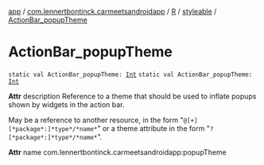 [app](../../../index.md) / [com.lennertbontinck.carmeetsandroidapp](../../index.md) / [R](../index.md) / [styleable](index.md) / [ActionBar_popupTheme](./-action-bar_popup-theme.md)

# ActionBar_popupTheme

`static val ActionBar_popupTheme: `[`Int`](https://kotlinlang.org/api/latest/jvm/stdlib/kotlin/-int/index.html)
`static val ActionBar_popupTheme: `[`Int`](https://kotlinlang.org/api/latest/jvm/stdlib/kotlin/-int/index.html)

**Attr**
description Reference to a theme that should be used to inflate popups shown by widgets in the action bar.

May be a reference to another resource, in the form "`@[+][*package*:]*type*/*name*`" or a theme attribute in the form "`?[*package*:]*type*/*name*`".

**Attr**
name com.lennertbontinck.carmeetsandroidapp:popupTheme

